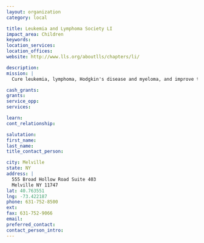 ```yaml
---
layout: organization
category: local

title: Leukemia and Lymphoma Society LI
impact_area: Children
keywords: 
location_services: 
location_offices: 
website: http://www.lls.org/aboutlls/chapters/li/

description: 
mission: |
  Cure leukemia, lymphoma, Hodgkin's disease and myeloma, and improve the quality of life of patients and their families

cash_grants: 
grants: 
service_opp: 
services: 

learn: 
cont_relationship: 

salutation: 
first_name: 
last_name: 
title_contact_person: 

city: Melville
state: NY
address: |
  555 Broad Hollow Road Suite 403  
  Melville NY 11747
lat: 40.763551
lng: -73.422187
phone: 631-752-8500
ext: 
fax: 631-752-9066
email: 
preferred_contact: 
contact_person_intro: 
---
```


